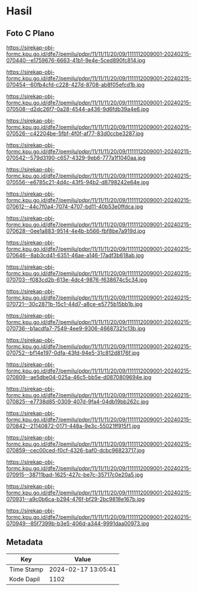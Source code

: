 # Hasil

## Foto C Plano

https://sirekap-obj-formc.kpu.go.id/dfe7/pemilu/pdpr/11/11/11/20/09/1111112009001-20240215-070440--e1759676-6663-41b1-9e4e-5ced890fc814.jpg

https://sirekap-obj-formc.kpu.go.id/dfe7/pemilu/pdpr/11/11/11/20/09/1111112009001-20240215-070454--60fb4cfd-c228-427d-8708-ab8f05efcd1b.jpg

https://sirekap-obj-formc.kpu.go.id/dfe7/pemilu/pdpr/11/11/11/20/09/1111112009001-20240215-070508--d2dc26f7-0a28-4544-a436-9d6fdb39a4e6.jpg

https://sirekap-obj-formc.kpu.go.id/dfe7/pemilu/pdpr/11/11/11/20/09/1111112009001-20240215-070526--c42204be-5fbf-4f0f-af77-83d0ccbe3287.jpg

https://sirekap-obj-formc.kpu.go.id/dfe7/pemilu/pdpr/11/11/11/20/09/1111112009001-20240215-070542--579d3190-c657-4329-9eb6-777a1f1040aa.jpg

https://sirekap-obj-formc.kpu.go.id/dfe7/pemilu/pdpr/11/11/11/20/09/1111112009001-20240215-070556--e6785c21-4d4c-43f5-94b2-d8798242e64e.jpg

https://sirekap-obj-formc.kpu.go.id/dfe7/pemilu/pdpr/11/11/11/20/09/1111112009001-20240215-070612--44c7f0a4-7074-4707-bd11-40b53e0ffdca.jpg

https://sirekap-obj-formc.kpu.go.id/dfe7/pemilu/pdpr/11/11/11/20/09/1111112009001-20240215-070628--0ee1a883-9514-4e4b-b566-fbf8be7a919d.jpg

https://sirekap-obj-formc.kpu.go.id/dfe7/pemilu/pdpr/11/11/11/20/09/1111112009001-20240215-070646--8ab3cd41-6351-46ae-a146-17adf3b618ab.jpg

https://sirekap-obj-formc.kpu.go.id/dfe7/pemilu/pdpr/11/11/11/20/09/1111112009001-20240215-070703--f083cd2b-613e-4dc4-9876-f638674c5c34.jpg

https://sirekap-obj-formc.kpu.go.id/dfe7/pemilu/pdpr/11/11/11/20/09/1111112009001-20240215-070721--30c2871b-15c1-44d7-a8ce-e5775b15bb1b.jpg

https://sirekap-obj-formc.kpu.go.id/dfe7/pemilu/pdpr/11/11/11/20/09/1111112009001-20240215-070736--b1acdfa7-7549-4ee9-9306-46687321c13b.jpg

https://sirekap-obj-formc.kpu.go.id/dfe7/pemilu/pdpr/11/11/11/20/09/1111112009001-20240215-070752--bf14e197-0dfa-43fd-94e5-31c812d8176f.jpg

https://sirekap-obj-formc.kpu.go.id/dfe7/pemilu/pdpr/11/11/11/20/09/1111112009001-20240215-070809--ae5dbe04-025a-46c5-bb5e-d0870809694e.jpg

https://sirekap-obj-formc.kpu.go.id/dfe7/pemilu/pdpr/11/11/11/20/09/1111112009001-20240215-070825--e7738d85-0309-407d-9fa4-04db19bb262c.jpg

https://sirekap-obj-formc.kpu.go.id/dfe7/pemilu/pdpr/11/11/11/20/09/1111112009001-20240215-070842--21140872-0171-448a-9e3c-55021ff915f1.jpg

https://sirekap-obj-formc.kpu.go.id/dfe7/pemilu/pdpr/11/11/11/20/09/1111112009001-20240215-070859--cec00ced-f0cf-4326-baf0-dcbc96823717.jpg

https://sirekap-obj-formc.kpu.go.id/dfe7/pemilu/pdpr/11/11/11/20/09/1111112009001-20240215-070915--38711bad-1625-427c-be7c-35717c0e20a5.jpg

https://sirekap-obj-formc.kpu.go.id/dfe7/pemilu/pdpr/11/11/11/20/09/1111112009001-20240215-070931--a9c0b6ca-b294-476f-bf29-2bc9818e167b.jpg

https://sirekap-obj-formc.kpu.go.id/dfe7/pemilu/pdpr/11/11/11/20/09/1111112009001-20240215-070949--85f7399b-b3e5-406d-a344-9991daa00973.jpg


## Metadata

| Key        | Value               |
| ---------- | ------------------- |
| Time Stamp | 2024-02-17 13:05:41 |
| Kode Dapil | 1102                |



